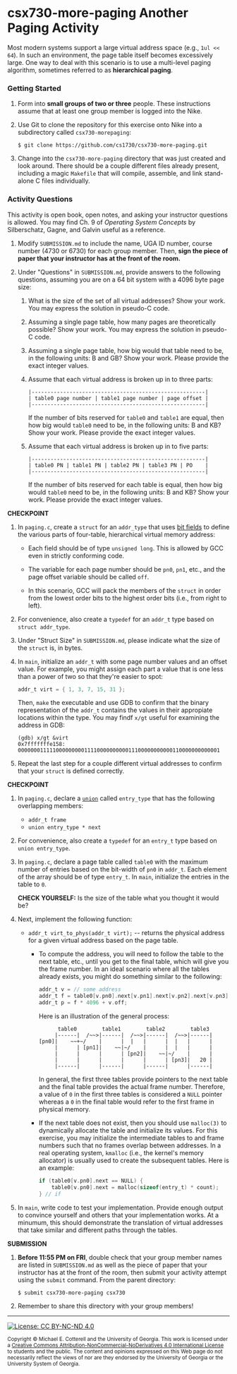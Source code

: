 # csx730-more-paging Another Paging Activity

Most modern systems support a large virtual address space (e.g., `1ul << 64`).
In such an environment, the page table itself becomes excessively large.
One way to deal with this scenario is to use a multi-level paging algorithm,
sometimes referred to as **hierarchical paging**.

### Getting Started

1. Form into **small groups of two or three** people. These instructions assume that at least one group
   member is logged into the Nike.

1. Use Git to clone the repository for this exercise onto Nike into a subdirectory called
   `csx730-morepaging`:

   ```
   $ git clone https://github.com/cs1730/csx730-more-paging.git
   ```

1. Change into the `csx730-more-paging` directory that was just created and look around.
   There should be a couple different files already present, including a magic `Makefile`
   that will compile, assemble, and link stand-alone C files individually.

### Activity Questions

This activity is open book, open notes, and asking your instructor questions is allowed.
You may find Ch. 9 of _Operating System Concepts_ by Silberschatz, Gagne, and Galvin
useful as a reference.

1. Modify `SUBMISSION.md` to include the name, UGA ID number, course number (4730 or 6730)
   for each group member. Then, **sign the piece of paper that your instructor has at the front
   of the room.**

1. Under "Questions" in `SUBMISSION.md`, provide answers to the following
   questions, assuming you are on a 64 bit system with a 4096 byte page size:

   1. What is the size of the set of all virtual addresses?
      Show your work. You may express the solution in pseudo-C code.

   1. Assuming a single page table, how many pages are theoretically possible?
      Show your work. You may express the solution in pseudo-C code.

   1. Assuming a single page table, how big would that table need to be,
      in the following units: B and GB? Show your work. Please provide the exact
      integer values.

   1. Assume that each virtual address is broken up in to three parts:

      ```
      |-------------------------------------------------------|
      | table0 page number | table1 page number | page offset |
      |-------------------------------------------------------|
      ```

      If the number of bits reserved for `table0` and `table1` are
      equal, then how big would `table0` need to be, in the
      following units: B and KB? Show your work. Please provide the exact
      integer values.

   1. Assume that each virtual address is broken up in to five parts:

      ```
      |-------------------------------------------------------|
      | table0 PN | table1 PN | table2 PN | table3 PN | PO    |
      |-------------------------------------------------------|
      ```

      If the number of bits reserved for each table is equal,
      then how big would `table0` need to be, in the following
      units: B and KB? Show your work. Please provide the exact
      integer values.

**CHECKPOINT**

1. In `paging.c`, create a `struct` for an `addr_type` that uses
   [bit fields](https://en.cppreference.com/w/c/language/bit_field)
   to define the various parts of four-table, hierarchical virtual
   memory address:

   * Each field should be of type `unsigned long`.
     This is allowed by GCC even in strictly conforming code.

   * The variable for each page number should be `pn0`, `pn1`, etc.,
     and the page offset variable should be called `off`.

   * In this scenario, GCC will pack the members of the `struct`
     in order from the lowest order bits to the highest order bits
     (i.e., from right to left).

1. For convenience, also create a `typedef` for an `addr_t` type based
   on `struct addr_type`.

1. Under "Struct Size" in `SUBMISSION.md`, please indicate what
   the size of the `struct` is, in bytes.

1. In `main`, initialize an `addr_t` with some page number values
   and an offset value. For example, you might assign each part
   a value that is one less than a power of two so that they're
   easier to spot:

   ```c
   addr_t virt = { 1, 3, 7, 15, 31 };
   ```

   Then, `make` the executable and use GDB to
   confirm that the binary representation of the `addr_t` contains
   the values in their appropiate locations within the type. You
   may findf `x/gt` useful for examining the address in GDB:

   ```
   (gdb) x/gt &virt
   0x7fffffffe158:  0000000111110000000001111000000000011100000000000110000000000001
   ```

1. Repeat the last step for a couple different virtual addresses
   to confirm that your `struct` is defined correctly.

**CHECKPOINT**

1. In `paging.c`, declare a [`union`](https://en.cppreference.com/w/c/language/union)
   called `entry_type` that has the following overlapping members:

   * `addr_t frame`
   * `union entry_type * next`

1. For convenience, also create a `typedef` for an `entry_t` type based
   on `union entry_type`.

1. In `paging.c`, declare a page table called `table0` with
   the maximum number of entries based on the bit-width of
   `pn0` in `addr_t`. Each element of the array should be of
   type `entry_t`. In `main`, initialize the entries in the table
   to `0`.

   **CHECK YOURSELF:** Is the size of the table what you thought it would be?

1. Next, implement the following function:

   * `addr_t virt_to_phys(addr_t virt);` -- returns the physical address for a
     given virtual address based on the page table.

     * To compute the address, you will need to follow the table to the
       next table, etc., until you get to the final table, which will give
       you the frame number. In an ideal scenario where all the tables
       already exists, you might do something similar to the following:

       ```c
       addr_t v = // some address
       addr_t f = table0[v.pn0].next[v.pn1].next[v.pn2].next[v.pn3].frame;
       addr_t p = f * 4096 + v.off;
       ```

       Here is an illustration of the general process:

       ```
             table0        table1        table2        table3
            |------|  /~~>|------|  /~~>|------|  /~~>|------|
       [pn0]|    ~~+~/    |      |  |   |      |  |   |      |
            |      | [pn1]|    ~~|~/    |      |  |   |      |
            |      |      |      | [pn2]|    ~~|~/    |      |
            |      |      |      |      |      | [pn3]|   20 |
            |------|      |------|      |------|      |------|
       ```

       In general, the first three tables provide pointers to the next table
       and the final table provides the actual frame number. Therefore,
       a value of `0` in the first three tables is considered a `NULL` pointer
       whereas a `0` in the final table would refer to the first frame in
       physical memory.

     * If the next table does not exist, then you should use `malloc(3)` to
       dynamically allocate the table and initialize its values. For this
       exercise, you may initialize the intermediate tables to and frame numbers
       such that no frames overlap between addresses. In a real operating system,
       `kmalloc` (i.e., the kernel's memory allocator) is usually used to create
       the subsequent tables. Here is an example:

       ```c
       if (table0[v.pn0].next == NULL) {
           table0[v.pn0].next = malloc(sizeof(entry_t) * count);
       } // if
       ```

1. In `main`, write code to test your implementation. Provide enough output to
   convince yourself and others that your implementation works. At a minumum,
   this should demonstrate the translation of virtual addresses that take
   similar and different paths through the tables.

**SUBMISSION**

1. **Before 11:55 PM on FRI**, double check that your group member names are listed
   in `SUBMISSION.md` as well as the piece of paper that your instructor has at the
   front of the room, then submit your activity attempt using the `submit` command.
   From the parent directory:

   ```
   $ submit csx730-more-paging csx730
   ```

1. Remember to share this directory with your group members!

<hr/>

[![License: CC BY-NC-ND 4.0](https://img.shields.io/badge/License-CC%20BY--NC--ND%204.0-lightgrey.svg)](http://creativecommons.org/licenses/by-nc-nd/4.0/)

<small>
Copyright &copy; Michael E. Cotterell and the University of Georgia.
This work is licensed under a <a rel="license" href="http://creativecommons.org/licenses/by-nc-nd/4.0/">Creative Commons Attribution-NonCommercial-NoDerivatives 4.0 International License</a> to students and the public.
The content and opinions expressed on this Web page do not necessarily reflect the views of nor are they endorsed by the University of Georgia or the University System of Georgia.
</small>

